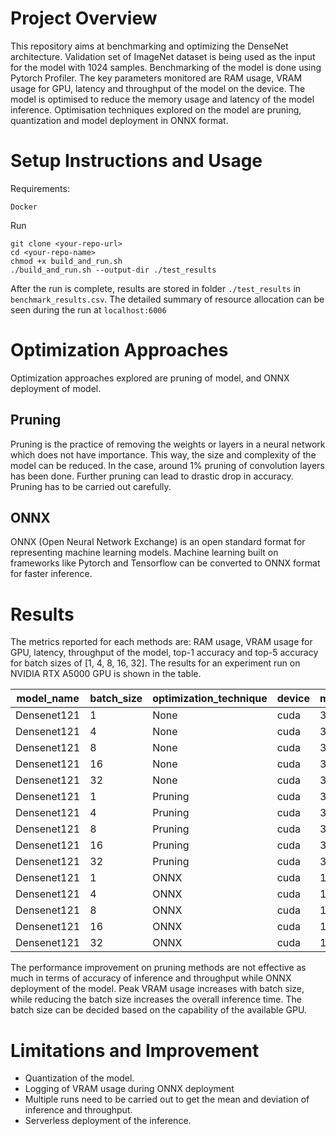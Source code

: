 # Project Overview
This repository aims at benchmarking and optimizing the DenseNet architecture. Validation set of ImageNet dataset is being used as the input for the model with 1024 samples. Benchmarking of the model is done using Pytorch Profiler. The key parameters monitored are RAM usage, VRAM usage for GPU, latency and throughput of the model on the device. The model is optimised to reduce the memory usage and latency of the model inference. Optimisation techniques explored on the model are pruning, quantization and model deployment in ONNX format.

# Setup Instructions and Usage
Requirements:
```
Docker
```
Run
```
git clone <your-repo-url>
cd <your-repo-name>
chmod +x build_and_run.sh
./build_and_run.sh --output-dir ./test_results
```
After the run is complete, results are stored in folder ``./test_results`` in ``benchmark_results.csv``. The detailed summary of resource allocation can be seen during the run at ``localhost:6006``

# Optimization Approaches
Optimization approaches explored are pruning of model, and ONNX deployment of model.
## Pruning
Pruning is the practice of removing the weights or layers in a neural network which does not have importance. This way, the size and complexity of the model can be reduced. In the case, around 1% pruning of convolution layers has been done. Further pruning can lead to drastic drop in accuracy. Pruning has to be carried out carefully.
## ONNX
ONNX (Open Neural Network Exchange) is an open standard format for representing machine learning models. Machine learning built on frameworks like Pytorch and Tensorflow can be converted to ONNX format for faster inference.

# Results
The metrics reported for each methods are: RAM usage, VRAM usage for GPU, latency, throughput of the model, top-1 accuracy and top-5 accuracy for batch sizes of [1, 4, 8, 16, 32]. The results for an experiment run on NVIDIA RTX A5000 GPU is shown in the table.

|model_name |batch_size|optimization_technique|device|model_size_mb|accuracy_top_1|accuracy_top_5|ram_usage_mb|vram_usage_mb|latency_ms_per_batch|throughput_samples_per_sec|
|-----------|----------|----------------------|------|-------------|--------------|--------------|------------|-------------|--------------------|--------------------------|
|Densenet121|1         |None                  |cuda  |31.1         |88.4          |97.1          |4.6         |241.8        |94.5                |10.6                      |
|Densenet121|4         |None                  |cuda  |31.1         |88.4          |97.1          |18.4        |972.7        |188.3               |21.2                      |
|Densenet121|8         |None                  |cuda  |31.1         |88.4          |97.1          |36.8        |1945.1       |195.8               |40.9                      |
|Densenet121|16        |None                  |cuda  |31.1         |88.4          |97.1          |73.5        |3871.3       |153.1               |104.5                     |
|Densenet121|32        |None                  |cuda  |31.1         |88.4          |97.1          |147         |7720         |325.4               |98.3                      |
|Densenet121|1         |Pruning               |cuda  |31           |65.5          |87.6          |4.6         |241.8        |42.4                |23.6                      |
|Densenet121|4         |Pruning               |cuda  |31           |65.5          |87.6          |18.4        |948.3        |225.3               |17.8                      |
|Densenet121|8         |Pruning               |cuda  |31           |65.5          |87.6          |36.8        |1901.1       |165.9               |48.2                      |
|Densenet121|16        |Pruning               |cuda  |31           |65.5          |87.6          |73.5        |3774.3       |225.6               |70.9                      |
|Densenet121|32        |Pruning               |cuda  |31           |65.5          |87.6          |147         |7525.9       |339.8               |94.2                      |
|Densenet121|1         |ONNX                  |cuda  |1.1          |88.4          |97.1          |4.6         |0            |39.6                |25.2                      |
|Densenet121|4         |ONNX                  |cuda  |1.1          |88.4          |97.1          |18.4        |0            |90.2                |44.4                      |
|Densenet121|8         |ONNX                  |cuda  |1.1          |88.4          |97.1          |36.9        |0            |104.9               |76.3                      |
|Densenet121|16        |ONNX                  |cuda  |1.1          |88.4          |97.1          |73.7        |0            |31.9                |500.9                     |
|Densenet121|32        |ONNX                  |cuda  |1.1          |88.4          |97.1          |147.5       |0            |53.5                |597.8                     |

The performance improvement on pruning methods are not effective as much in terms of accuracy of inference and throughput while ONNX deployment of the model. Peak VRAM usage increases with batch size, while reducing the batch size increases the overall inference time. The batch size can be decided based on the capability of the available GPU.

# Limitations and Improvement
- Quantization of the model.
- Logging of VRAM usage during ONNX deployment
- Multiple runs need to be carried out to get the mean and deviation of inference and throughput.
- Serverless deployment of the inference.